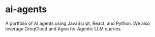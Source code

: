 # ai-agents
A portfolio of AI agents using JavaScript, React, and Python. We also leverage GroqCloud and Agno for Agentic LLM queries.
